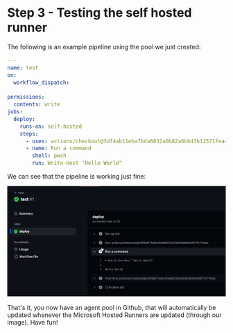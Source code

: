 # Step 3 - Testing the self hosted runner

The following is an example pipeline using the pool we just created:

```yaml
---
name: test 
on:
  workflow_dispatch:

permissions:
  contents: write
jobs:
  deploy:
    runs-on: self-hosted
    steps:
      - uses: actions/checkout@3df4ab11eba7bda6032a0b82a6bb43b11571feac # v4.0.0
      - name: Run a command
        shell: pwsh
        run: Write-Host "Hello World"
```

We can see that the pipeline is working just fine:

![](media/2023-09-15_14-19-38.png)

That's it, you now have an agent pool in Github, that will automatically be updated whenever the Microsoft Hosted Runners are updated (through our image). Have fun!
